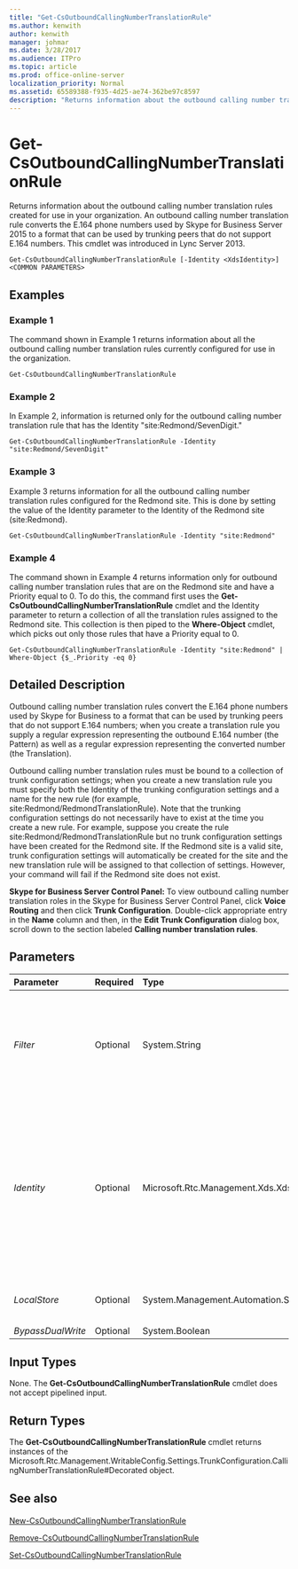 ```yaml
---
title: "Get-CsOutboundCallingNumberTranslationRule"
ms.author: kenwith
author: kenwith
manager: johmar
ms.date: 3/28/2017
ms.audience: ITPro
ms.topic: article
ms.prod: office-online-server
localization_priority: Normal
ms.assetid: 65589388-f935-4d25-ae74-362be97c8597
description: "Returns information about the outbound calling number translation rules created for use in your organization. An outbound calling number translation rule converts the E.164 phone numbers used by Skype for Business Server 2015 to a format that can be used by trunking peers that do not support E.164 numbers. This cmdlet was introduced in Lync Server 2013."
---
```


# Get-CsOutboundCallingNumberTranslationRule
 
Returns information about the outbound calling number translation rules created for use in your organization. An outbound calling number translation rule converts the E.164 phone numbers used by Skype for Business Server 2015 to a format that can be used by trunking peers that do not support E.164 numbers. This cmdlet was introduced in Lync Server 2013.
  
```
Get-CsOutboundCallingNumberTranslationRule [-Identity <XdsIdentity>] <COMMON PARAMETERS>

```

## Examples
<a name="Examples"> </a>

### Example 1

The command shown in Example 1 returns information about all the outbound calling number translation rules currently configured for use in the organization.
  
```
Get-CsOutboundCallingNumberTranslationRule
```

### Example 2

In Example 2, information is returned only for the outbound calling number translation rule that has the Identity "site:Redmond/SevenDigit."
  
```
Get-CsOutboundCallingNumberTranslationRule -Identity "site:Redmond/SevenDigit"
```

### Example 3

Example 3 returns information for all the outbound calling number translation rules configured for the Redmond site. This is done by setting the value of the Identity parameter to the Identity of the Redmond site (site:Redmond).
  
```
Get-CsOutboundCallingNumberTranslationRule -Identity "site:Redmond"
```

### Example 4

The command shown in Example 4 returns information only for outbound calling number translation rules that are on the Redmond site and have a Priority equal to 0. To do this, the command first uses the **Get-CsOutboundCallingNumberTranslationRule** cmdlet and the Identity parameter to return a collection of all the translation rules assigned to the Redmond site. This collection is then piped to the **Where-Object** cmdlet, which picks out only those rules that have a Priority equal to 0.
  
```
Get-CsOutboundCallingNumberTranslationRule -Identity "site:Redmond" | Where-Object {$_.Priority -eq 0}
```

## Detailed Description
<a name="DetailedDescription"> </a>

Outbound calling number translation rules convert the E.164 phone numbers used by Skype for Business to a format that can be used by trunking peers that do not support E.164 numbers; when you create a translation rule you supply a regular expression representing the outbound E.164 number (the Pattern) as well as a regular expression representing the converted number (the Translation).
  
Outbound calling number translation rules must be bound to a collection of trunk configuration settings; when you create a new translation rule you must specify both the Identity of the trunking configuration settings and a name for the new rule (for example, site:Redmond/RedmondTranslationRule). Note that the trunking configuration settings do not necessarily have to exist at the time you create a new rule. For example, suppose you create the rule site:Redmond/RedmondTranslationRule but no trunk configuration settings have been created for the Redmond site. If the Redmond site is a valid site, trunk configuration settings will automatically be created for the site and the new translation rule will be assigned to that collection of settings. However, your command will fail if the Redmond site does not exist.
  
 **Skype for Business Server Control Panel:** To view outbound calling number translation roles in the Skype for Business Server Control Panel, click **Voice Routing** and then click **Trunk Configuration**. Double-click appropriate entry in the **Name** column and then, in the **Edit Trunk Configuration** dialog box, scroll down to the section labeled **Calling number translation rules**.
  
## Parameters
<a name="DetailedDescription"> </a>

|**Parameter**|**Required**|**Type**|**Description**|
|:-----|:-----|:-----|:-----|
| _Filter_ <br/> |Optional  <br/> |System.String  <br/> |Performs a wildcard search that allows you to return only those outbound translation rules that have Identities that match the wildcard string. For example, this syntax returns all the translation rules that include the string value "Redmond":  <br/>  `-Filter "*Redmond*"` <br/> To return all the translation rules configured at the site scope use this syntax:  <br/>  `-Filter "site:*"` <br/> |
| _Identity_ <br/> |Optional  <br/> |Microsoft.Rtc.Management.Xds.XdsIdentity  <br/> |Unique identifier for the outbound calling number translation rule you want to retrieve. The Identity consists of the scope followed by a unique name within each scope; for example:  <br/>  `-Identity "site:Redmond/OutboundRule1"` <br/> To return all the translation rules configured for a specific scope (such as the Redmond site) simply set the Identity to the scope itself:  <br/>  `-Identity "site:Redmond"` <br/> If neither the Identity parameter nor the Filter parameter is specified the **Get-CsOutboundCallingNumberTranslationRule** cmdlet returns information about all your outbound calling number translation rules. <br/> |
| _LocalStore_ <br/> |Optional  <br/> |System.Management.Automation.SwitchParameter  <br/> |Retrieves the outbound calling number translation rule data from the local replica of the Central Management store rather than from the Central Management store itself.  <br/> |
| _BypassDualWrite_ <br/> |Optional  <br/> |System.Boolean  <br/> |PARAMVALUE: $true | $false  <br/> |
   
## Input Types
<a name="InputTypes"> </a>

None. The **Get-CsOutboundCallingNumberTranslationRule** cmdlet does not accept pipelined input.
  
## Return Types
<a name="ReturnTypes"> </a>

The **Get-CsOutboundCallingNumberTranslationRule** cmdlet returns instances of the Microsoft.Rtc.Management.WritableConfig.Settings.TrunkConfiguration.CallingNumberTranslationRule#Decorated object.
  
## See also
<a name="ReturnTypes"> </a>

#### 

[New-CsOutboundCallingNumberTranslationRule](new-csoutboundcallingnumbertranslationrule.md)
  
[Remove-CsOutboundCallingNumberTranslationRule](remove-csoutboundcallingnumbertranslationrule.md)
  
[Set-CsOutboundCallingNumberTranslationRule](set-csoutboundcallingnumbertranslationrule.md)

